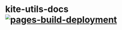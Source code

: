 # kite-utils-docs [![pages-build-deployment](https://github.com/A-Good-System-for-Smart-Cities/kite-utils-docs/actions/workflows/pages/pages-build-deployment/badge.svg)](https://github.com/A-Good-System-for-Smart-Cities/kite-utils-docs/actions/workflows/pages/pages-build-deployment)
